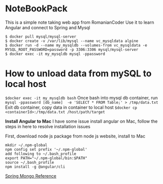 # NoteBookPack

This is a simple note taking web app from RomanianCoder
Use it to learn Angular and connect to Spring and Mysql

```
$ docker pull mysql/mysql-server
$ docker create -v /var/lib/mysql --name vc_mysqldata alpine
$ docker run -d --name my_mysqldb --volumes-from vc_mysqldata -e MYSQL_ROOT_PASSWORD=password -p 3306:3306 mysql/mysql-server
$ docker exec -it my_mysqldb mysql -ppassword
```

# How to unload data from mySQL to local host
`$docker exec -it my_mysqldb bash`
Once bash into mysql db container, run
`mysql -ppassword [db_name]  -e 'SELECT * FROM Table;' > /tmp/data.txt`
Exit db container, copy data in container to local host
`$docker cp <containerId>:/tmp/data.txt /host/path/target`


**Install Angular to Mac**
I have some issue install angular on Mac, follow the steps in here to resolve installation issues

First, download node js package from node js website, install to Mac
```
mkdir ~/.npm-global
npm config set prefix '~/.npm-global'
add following to ~/.bash_profile
export PATH="~/.npm-global/bin:$PATH"
source ~/.bash_profile
npm install -g @angular/cli
```


[Spring Mongo Reference](https://docs.spring.io/spring-data/data-document/docs/current/reference/html)
